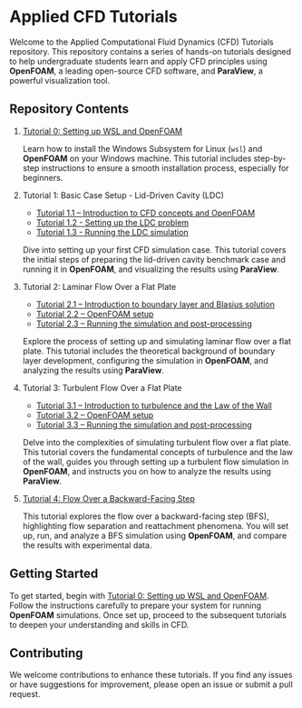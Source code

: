 # Applied CFD Tutorials
Welcome to the Applied Computational Fluid Dynamics (CFD) Tutorials repository. This repository contains a series of hands-on tutorials designed to help undergraduate students learn and apply CFD principles using **OpenFOAM**, a leading open-source CFD software, and **ParaView**, a powerful visualization tool.

## Repository Contents
1. [Tutorial 0: Setting up WSL and OpenFOAM](Tutorial_0/README.md)
   
   Learn how to install the Windows Subsystem for Linux (`wsl`) and **OpenFOAM** on your Windows machine. This tutorial includes step-by-step instructions to ensure a smooth installation process, especially for beginners.

2. Tutorial 1: Basic Case Setup - Lid-Driven Cavity (LDC) 
   - [Tutorial 1.1 – Introduction to CFD concepts and OpenFOAM](Tutorial_1/README.md)
   - [Tutorial 1.2 - Setting up the LDC problem](Tutorial_1/Tutorial_1_2/README.md)
   - [Tutorial 1.3 - Running the LDC simulation](Tutorial_1/Tutorial_1_3/README.md)
   
   Dive into setting up your first CFD simulation case. This tutorial covers the initial steps of preparing the lid-driven cavity benchmark case and running it in **OpenFOAM**, and visualizing the results using **ParaView**.

3. Tutorial 2: Laminar Flow Over a Flat Plate
   - [Tutorial 2.1 – Introduction to boundary layer and Blasius solution](Tutorial_2/README.md)
   - [Tutorial 2.2 – OpenFOAM setup](Tutorial_2/Tutorial_2_2/README.md)
   - [Tutorial 2.3 – Running the simulation and post-processing](Tutorial_2/Tutorial_2_3/README.md)

   Explore the process of setting up and simulating laminar flow over a flat plate. This tutorial includes the theoretical background of boundary layer development, configuring the simulation in **OpenFOAM**, and analyzing the results using **ParaView**.

4. Tutorial 3: Turbulent Flow Over a Flat Plate
   - [Tutorial 3.1 – Introduction to turbulence and the Law of the Wall](Tutorial_3/README.md)
   - [Tutorial 3.2 – OpenFOAM setup](Tutorial_3/Tutorial_3_2/README.md)
   - [Tutorial 3.3 – Running the simulation and post-processing](Tutorial_3/Tutorial_3_3/README.md)

   Delve into the complexities of simulating turbulent flow over a flat plate. This tutorial covers the fundamental concepts of turbulence and the law of the wall, guides you through setting up a turbulent flow simulation in **OpenFOAM**, and instructs you on how to analyze the results using **ParaView**.

5. [Tutorial 4: Flow Over a Backward-Facing Step](Tutorial_4/README.md)

   This tutorial explores the flow over a backward-facing step (BFS), highlighting flow separation and reattachment phenomena. You will set up, run, and analyze a BFS simulation using **OpenFOAM**, and compare the results with experimental data.

## Getting Started
To get started, begin with [Tutorial 0: Setting up WSL and OpenFOAM](Tutorial_0/README.md). Follow the instructions carefully to prepare your system for running **OpenFOAM** simulations. Once set up, proceed to the subsequent tutorials to deepen your understanding and skills in CFD.

## Contributing
We welcome contributions to enhance these tutorials. If you find any issues or have suggestions for improvement, please open an issue or submit a pull request.